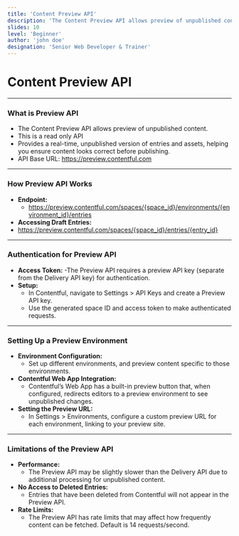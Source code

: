 ```yaml
---
title: 'Content Preview API'
description: 'The Content Preview API allows preview of unpublished content.'
slides: 10
level: 'Beginner'
author: 'john doe'
designation: 'Senior Web Developer & Trainer'
---
```


<!-- Slide 1 -->
# Content Preview API

---

<!-- Slide 2 -->
### What is Preview API

- The Content Preview API allows preview of unpublished content.
- This is a read only API
- Provides a real-time, unpublished version of entries and assets, helping you ensure content looks correct before publishing.
- API Base URL: https://preview.contentful.com

---

<!-- Slide 3 -->
### How Preview API Works

- **Endpoint:**
    - https://preview.contentful.com/spaces/{space_id}/environments/{environment_id}/entries
- **Accessing Draft Entries:**
 - https://preview.contentful.com/spaces/{space_id}/entries/{entry_id}
 
---

<!-- Slide 4 -->
### Authentication for Preview API

- **Access Token:**
    -The Preview API requires a preview API key (separate from the Delivery API key) for authentication.
- **Setup:**
    - In Contentful, navigate to Settings > API Keys and create a Preview API key.
    - Use the generated space ID and access token to make authenticated requests.

---

<!-- Slide 5 -->
### Setting Up a Preview Environment

- **Environment Configuration:**
    - Set up different environments, and preview content specific to those environments.
- **Contentful Web App Integration:**
    - Contentful’s Web App has a built-in preview button that, when configured, redirects editors to a preview environment to see unpublished changes.
- **Setting the Preview URL:**
    - In Settings > Environments, configure a custom preview URL for each environment, linking to your preview site.

---

<!-- Slide 6 -->
### Limitations of the Preview API

- **Performance:**
    - The Preview API may be slightly slower than the Delivery API due to additional processing for unpublished content.
- **No Access to Deleted Entries:**
    - Entries that have been deleted from Contentful will not appear in the Preview API.
- **Rate Limits:**
    - The Preview API has rate limits that may affect how frequently content can be fetched. Default is 14 requests/second.
